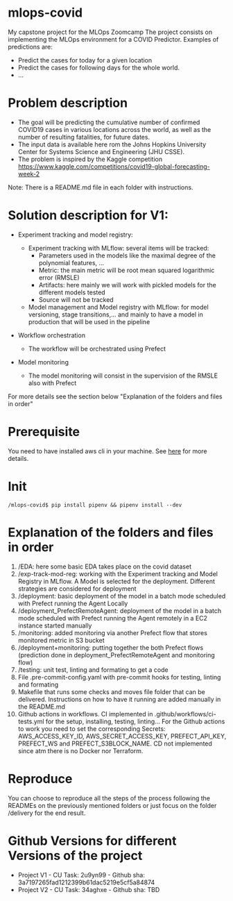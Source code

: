 # mlops-covid
My capstone project for the MLOps Zoomcamp
The project consists on implementing the MLOps environment for a COVID Predictor. Examples of predictions are:
- Predict the cases for today for a given location
- Predict the cases for following days for the whole world.
- ...

# Problem description
- The goal will be predicting the cumulative number of confirmed COVID19 cases in various locations across the world, as well as the number of resulting fatalities, for future dates. 
- The input data is available here rom the Johns Hopkins University Center for Systems Science and Engineering (JHU CSSE).
- The problem is inspired by the Kaggle competition https://www.kaggle.com/competitions/covid19-global-forecasting-week-2

Note: There is a README.md file in each folder with instructions.

# Solution description for V1: 
- Experiment tracking and model registry:
    - Experiment tracking with MLflow: several items will be tracked:
        - Parameters used in the models like the maximal degree of the polynomial features, ...
        - Metric: the main metric will be root mean squared logarithmic error (RMSLE)
        - Artifacts: here mainly we will work with pickled models for the different models tested
        - Source will not be tracked
    - Model management and Model registry with MLflow:  for model versioning, stage transitions,... and mainly to have a model in production that will be used in the pipeline

- Workflow orchestration
    - The workflow will be orchestrated using Prefect

- Model monitoring
    - The model monitoring will consist in the supervision of the RMSLE also with Prefect

For more details see the section below "Explanation of the folders and files in order"

# Prerequisite 
You need to have installed aws cli in your machine. See [here](https://docs.aws.amazon.com/cli/latest/userguide/getting-started-install.html) for more details.

# Init
```
/mlops-covid$ pip install pipenv && pipenv install --dev
```

# Explanation of the folders and files in order
1) /EDA: here some basic EDA takes place on the covid dataset
2) /exp-track-mod-reg: working with the Experiment tracking and Model Registry in MLflow. A Model is selected for the deployment. Different strategies are considered for deployment
3) /deployment: basic deployment of the model in a batch mode scheduled with Prefect running the Agent Locally
4) /deployment_PrefectRemoteAgent: deployment of the model in a batch mode scheduled with Prefect running the Agent remotely in a EC2 instance started manually
5) /monitoring: added monitoring via another Prefect flow that stores monitored metric in S3 bucket
6) /deployment+monitoring: putting together the both Prefect flows (prediction done in deployment_PrefectRemoteAgent and monitoring flow)
7) /testing: unit test, linting and formating to get a code
8) File .pre-commit-config.yaml with pre-commit hooks for testing, linting and formating
9) Makefile that runs some checks and moves file folder that can be delivered. Instructions on how to have it running are added manually in the README.md
10) Github actions in workflows. CI implemented in .github/workflows/ci-tests.yml for the setup, installing, testing, linting... For the Github actions to work you need to set the corresponding Secrets: AWS_ACCESS_KEY_ID, AWS_SECRET_ACCESS_KEY, PREFECT_API_KEY, PREFECT_WS and PREFECT_S3BLOCK_NAME. CD not implemented since atm there is no Docker nor Terraform.

# Reproduce
You can choose to reproduce all the steps of the process following the READMEs on the previously mentioned folders or just focus on the folder /delivery for the end result.

# Github Versions for different Versions of the project
- Project V1 - CU Task: 2u9yn99 - Github sha: 3a7197265fad1212399b61dac5219e5cf5a84874
- Project V2 - CU Task: 34aghxe - Github sha: TBD

